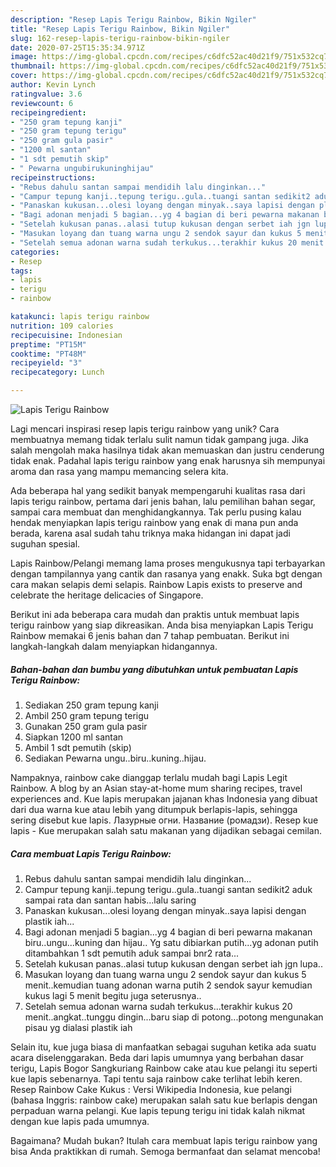 ```yaml
---
description: "Resep Lapis Terigu Rainbow, Bikin Ngiler"
title: "Resep Lapis Terigu Rainbow, Bikin Ngiler"
slug: 162-resep-lapis-terigu-rainbow-bikin-ngiler
date: 2020-07-25T15:35:34.971Z
image: https://img-global.cpcdn.com/recipes/c6dfc52ac40d21f9/751x532cq70/lapis-terigu-rainbow-foto-resep-utama.jpg
thumbnail: https://img-global.cpcdn.com/recipes/c6dfc52ac40d21f9/751x532cq70/lapis-terigu-rainbow-foto-resep-utama.jpg
cover: https://img-global.cpcdn.com/recipes/c6dfc52ac40d21f9/751x532cq70/lapis-terigu-rainbow-foto-resep-utama.jpg
author: Kevin Lynch
ratingvalue: 3.6
reviewcount: 6
recipeingredient:
- "250 gram tepung kanji"
- "250 gram tepung terigu"
- "250 gram gula pasir"
- "1200 ml santan"
- "1 sdt pemutih skip"
- " Pewarna ungubirukuninghijau"
recipeinstructions:
- "Rebus dahulu santan sampai mendidih lalu dinginkan..."
- "Campur tepung kanji..tepung terigu..gula..tuangi santan sedikit2 aduk sampai rata dan santan habis...lalu saring"
- "Panaskan kukusan...olesi loyang dengan minyak..saya lapisi dengan plastik iah..."
- "Bagi adonan menjadi 5 bagian...yg 4 bagian di beri pewarna makanan biru..ungu...kuning dan hijau.. Yg satu dibiarkan putih...yg adonan putih ditambahkan 1 sdt pemutih aduk sampai bnr2 rata..."
- "Setelah kukusan panas..alasi tutup kukusan dengan serbet iah jgn lupa.."
- "Masukan loyang dan tuang warna ungu 2 sendok sayur dan kukus 5 menit..kemudian tuang adonan warna putih 2 sendok sayur kemudian kukus lagi 5 menit begitu juga seterusnya.."
- "Setelah semua adonan warna sudah terkukus...terakhir kukus 20 menit..angkat..tunggu dingin...baru siap di potong...potong mengunakan pisau yg dialasi plastik iah"
categories:
- Resep
tags:
- lapis
- terigu
- rainbow

katakunci: lapis terigu rainbow 
nutrition: 109 calories
recipecuisine: Indonesian
preptime: "PT15M"
cooktime: "PT48M"
recipeyield: "3"
recipecategory: Lunch

---
```



![Lapis Terigu Rainbow](https://img-global.cpcdn.com/recipes/c6dfc52ac40d21f9/751x532cq70/lapis-terigu-rainbow-foto-resep-utama.jpg)

Lagi mencari inspirasi resep lapis terigu rainbow yang unik? Cara membuatnya memang tidak terlalu sulit namun tidak gampang juga. Jika salah mengolah maka hasilnya tidak akan memuaskan dan justru cenderung tidak enak. Padahal lapis terigu rainbow yang enak harusnya sih mempunyai aroma dan rasa yang mampu memancing selera kita.

Ada beberapa hal yang sedikit banyak mempengaruhi kualitas rasa dari lapis terigu rainbow, pertama dari jenis bahan, lalu pemilihan bahan segar, sampai cara membuat dan menghidangkannya. Tak perlu pusing kalau hendak menyiapkan lapis terigu rainbow yang enak di mana pun anda berada, karena asal sudah tahu triknya maka hidangan ini dapat jadi suguhan spesial.

Lapis Rainbow/Pelangi memang lama proses mengukusnya tapi terbayarkan dengan tampilannya yang cantik dan rasanya yang enakk. Suka bgt dengan cara makan selapis demi selapis. Rainbow Lapis exists to preserve and celebrate the heritage delicacies of Singapore.


Berikut ini ada beberapa cara mudah dan praktis untuk membuat lapis terigu rainbow yang siap dikreasikan. Anda bisa menyiapkan Lapis Terigu Rainbow memakai 6 jenis bahan dan 7 tahap pembuatan. Berikut ini langkah-langkah dalam menyiapkan hidangannya.

<!--inarticleads1-->

##### Bahan-bahan dan bumbu yang dibutuhkan untuk pembuatan Lapis Terigu Rainbow:

1. Sediakan 250 gram tepung kanji
1. Ambil 250 gram tepung terigu
1. Gunakan 250 gram gula pasir
1. Siapkan 1200 ml santan
1. Ambil 1 sdt pemutih (skip)
1. Sediakan  Pewarna ungu..biru..kuning..hijau.


Nampaknya, rainbow cake dianggap terlalu mudah bagi Lapis Legit Rainbow. A blog by an Asian stay-at-home mum sharing recipes, travel experiences and. Kue lapis merupakan jajanan khas Indonesia yang dibuat dari dua warna kue atau lebih yang ditumpuk berlapis-lapis, sehingga sering disebut kue lapis. Лазурные огни. Название (ромадзи). Resep kue lapis - Kue merupakan salah satu makanan yang dijadikan sebagai cemilan. 

<!--inarticleads2-->

##### Cara membuat Lapis Terigu Rainbow:

1. Rebus dahulu santan sampai mendidih lalu dinginkan...
1. Campur tepung kanji..tepung terigu..gula..tuangi santan sedikit2 aduk sampai rata dan santan habis...lalu saring
1. Panaskan kukusan...olesi loyang dengan minyak..saya lapisi dengan plastik iah...
1. Bagi adonan menjadi 5 bagian...yg 4 bagian di beri pewarna makanan biru..ungu...kuning dan hijau.. Yg satu dibiarkan putih...yg adonan putih ditambahkan 1 sdt pemutih aduk sampai bnr2 rata...
1. Setelah kukusan panas..alasi tutup kukusan dengan serbet iah jgn lupa..
1. Masukan loyang dan tuang warna ungu 2 sendok sayur dan kukus 5 menit..kemudian tuang adonan warna putih 2 sendok sayur kemudian kukus lagi 5 menit begitu juga seterusnya..
1. Setelah semua adonan warna sudah terkukus...terakhir kukus 20 menit..angkat..tunggu dingin...baru siap di potong...potong mengunakan pisau yg dialasi plastik iah


Selain itu, kue juga biasa di manfaatkan sebagai suguhan ketika ada suatu acara diselenggarakan. Beda dari lapis umumnya yang berbahan dasar terigu, Lapis Bogor Sangkuriang Rainbow cake atau kue pelangi itu seperti kue lapis sebenarnya. Tapi tentu saja rainbow cake terlihat lebih keren. Resep Rainbow Cake Kukus : Versi Wikipedia Indonesia, kue pelangi (bahasa Inggris: rainbow cake) merupakan salah satu kue berlapis dengan perpaduan warna pelangi. Kue lapis tepung terigu ini tidak kalah nikmat dengan kue lapis pada umumnya. 

Bagaimana? Mudah bukan? Itulah cara membuat lapis terigu rainbow yang bisa Anda praktikkan di rumah. Semoga bermanfaat dan selamat mencoba!
